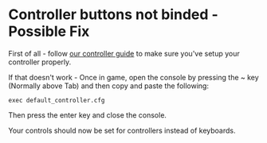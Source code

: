 # Controller buttons not binded - Possible Fix

First of all - follow [our controller guide](/controllers) to make sure you've setup your controller properly.

If that doesn't work - Once in game, open the console by pressing the ~ key (Normally above Tab) and then copy and paste the following:

`exec default_controller.cfg`

Then press the enter key and close the console.

Your controls should now be set for controllers instead of keyboards.